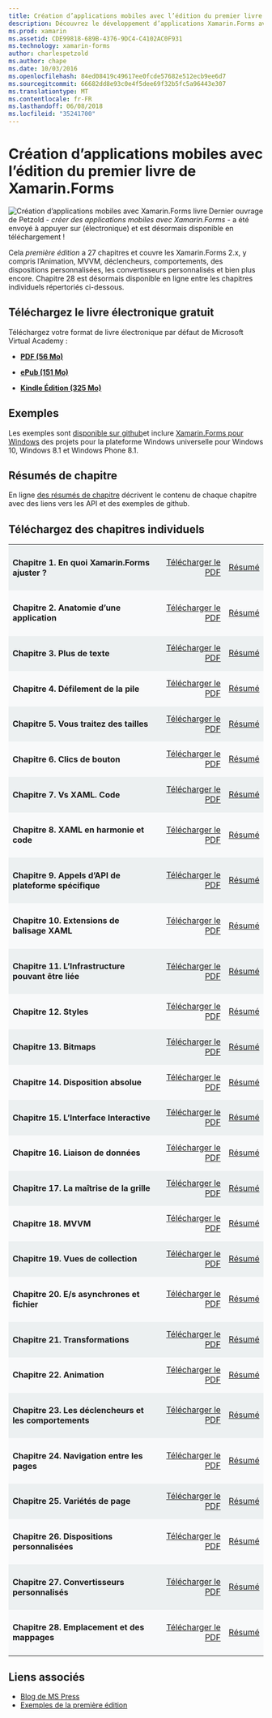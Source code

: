 ```yaml
---
title: Création d’applications mobiles avec l’édition du premier livre de Xamarin.Forms
description: Découvrez le développement d’applications Xamarin.Forms avec la version électronique de l’annuaire de créer des applications mobiles de Charles Petzold.
ms.prod: xamarin
ms.assetid: CDE99818-689B-4376-9DC4-C4102AC0F931
ms.technology: xamarin-forms
author: charlespetzold
ms.author: chape
ms.date: 10/03/2016
ms.openlocfilehash: 84ed08419c49617ee0fcde57682e512ecb9ee6d7
ms.sourcegitcommit: 66682dd8e93c0e4f5dee69f32b5fc5a96443e307
ms.translationtype: MT
ms.contentlocale: fr-FR
ms.lasthandoff: 06/08/2018
ms.locfileid: "35241700"
---
```

# <a name="creating-mobile-apps-with-xamarinforms-book-first-edition"></a>Création d’applications mobiles avec l’édition du premier livre de Xamarin.Forms

<p><img src="Images/Cover-sml.png" title="Création d’applications mobiles avec Xamarin.Forms livre" align="left" />Dernier ouvrage de Petzold - <i>créer des applications mobiles avec Xamarin.Forms</i> - a été envoyé à appuyer sur (électronique) et est désormais disponible en téléchargement !</p>

Cela *première édition* a 27 chapitres et couvre les Xamarin.Forms&nbsp;2.x, y compris l’Animation, MVVM, déclencheurs, comportements, des dispositions personnalisées, les convertisseurs personnalisés et bien plus encore.
Chapitre 28 est désormais disponible en ligne entre les chapitres individuels répertoriés ci-dessous.

## <a name="download-ebook-for-free"></a>Téléchargez le livre électronique gratuit

Téléchargez votre format de livre électronique par défaut de Microsoft Virtual Academy :

*    [**PDF (56 Mo)**](https://aka.ms/xamebook)

*    [**ePub (151 Mo)**](https://aka.ms/xamebook/epub)

*    [**Kindle Édition (325 Mo)**](https://aka.ms/xamebook/mobi)

## <a name="samples"></a>Exemples

Les exemples sont [disponible sur github](https://github.com/xamarin/xamarin-forms-book-samples)et inclure [Xamarin.Forms pour Windows](~/xamarin-forms/platform/windows/index.md) des projets pour la plateforme Windows universelle pour Windows 10, Windows 8.1 et Windows Phone 8.1.

## <a name="chapter-summaries"></a>Résumés de chapitre

En ligne [des résumés de chapitre](summaries/index.md) décrivent le contenu de chaque chapitre avec des liens vers les API et des exemples de github.

## <a name="download-individual-chapters"></a>Téléchargez des chapitres individuels

<table style="border:0px; box-shadow:0 0px 0px" cellpadding="0" cellspacing="2" border="0" width="85%">
<tr style="background:#ecf0f1">
  <td style="border:0px;">
    <h4>Chapitre 1. En quoi Xamarin.Forms ajuster ?</h4>
  </td>
  <td style="border:0px;" align="right"><a href="https://download.xamarin.com/developer/xamarin-forms-book/XamarinFormsBook-Ch01-Apr2016.pdf">Télécharger le PDF</a> </td>
  <td style="border:0px;" align="right"><a href="summaries/chapter01.md">Résumé</a></td>
</tr>
<tr style="background:#f8f9fa">
  <td style="border:0px;">
    <h4>Chapitre 2. Anatomie d’une application</h4>
  </td>
  <td style="border:0px;" align="right"><a href="https://download.xamarin.com/developer/xamarin-forms-book/XamarinFormsBook-Ch02-Apr2016.pdf">Télécharger le PDF</a> </td>
  <td style="border:0px;" align="right"><a href="summaries/chapter02.md">Résumé</a></td>
</tr>
<tr style="background:#ecf0f1">
  <td style="border:0px;">
    <h4>Chapitre 3. Plus de texte</h4>
  </td>
  <td style="border:0px;" align="right"><a href="https://download.xamarin.com/developer/xamarin-forms-book/XamarinFormsBook-Ch03-Apr2016.pdf">Télécharger le PDF</a> </td>
  <td style="border:0px;" align="right"><a href="summaries/chapter03.md">Résumé</a></td>
</tr>
<tr style="background:#f8f9fa">
  <td style="border:0px;">
    <h4>Chapitre 4. Défilement de la pile</h4>
  </td>
  <td style="border:0px;" align="right"><a href="https://download.xamarin.com/developer/xamarin-forms-book/XamarinFormsBook-Ch04-Apr2016.pdf">Télécharger le PDF</a> </td>
  <td style="border:0px;" align="right"><a href="summaries/chapter04.md">Résumé</a></td>
</tr>
<tr style="background:#ecf0f1">
  <td style="border:0px;">
    <h4>Chapitre 5. Vous traitez des tailles</h4>
  </td>
  <td style="border:0px;" align="right"><a href="https://download.xamarin.com/developer/xamarin-forms-book/XamarinFormsBook-Ch05-Apr2016.pdf">Télécharger le PDF</a> </td>
  <td style="border:0px;" align="right"><a href="summaries/chapter05.md">Résumé</a></td>
</tr>
<tr style="background:#f8f9fa">
  <td style="border:0px;">
    <h4>Chapitre 6. Clics de bouton</h4>
  </td>
  <td style="border:0px;" align="right"><a href="https://download.xamarin.com/developer/xamarin-forms-book/XamarinFormsBook-Ch06-Apr2016.pdf">Télécharger le PDF</a> </td>
  <td style="border:0px;" align="right"><a href="summaries/chapter06.md">Résumé</a></td>
</tr>
<tr style="background:#ecf0f1">
  <td style="border:0px;">
    <h4>Chapitre 7. Vs XAML. Code</h4>
  </td>
  <td style="border:0px;" align="right"><a href="https://download.xamarin.com/developer/xamarin-forms-book/XamarinFormsBook-Ch07-Apr2016.pdf">Télécharger le PDF</a> </td>
  <td style="border:0px;" align="right"><a href="summaries/chapter07.md">Résumé</a></td>
</tr>
<tr style="background:#f8f9fa">
  <td style="border:0px;">
    <h4>Chapitre 8. XAML en harmonie et code</h4>
  </td>
  <td style="border:0px;" align="right"><a href="https://download.xamarin.com/developer/xamarin-forms-book/XamarinFormsBook-Ch08-Apr2016.pdf">Télécharger le PDF</a> </td>
  <td style="border:0px;" align="right"><a href="summaries/chapter08.md">Résumé</a></td>
</tr>
<tr style="background:#ecf0f1">
  <td style="border:0px;">
    <h4>Chapitre 9. Appels d’API de plateforme spécifique</h4>
  </td>
  <td style="border:0px;" align="right"><a href="https://download.xamarin.com/developer/xamarin-forms-book/XamarinFormsBook-Ch09-Apr2016.pdf">Télécharger le PDF</a> </td>
  <td style="border:0px;" align="right"><a href="summaries/chapter09.md">Résumé</a></td>
</tr>
<tr style="background:#f8f9fa">
  <td style="border:0px;">
    <h4>Chapitre 10. Extensions de balisage XAML</h4>
  </td>
  <td style="border:0px;" align="right"><a href="https://download.xamarin.com/developer/xamarin-forms-book/XamarinFormsBook-Ch10-Apr2016.pdf">Télécharger le PDF</a> </td>
  <td style="border:0px;" align="right"><a href="summaries/chapter10.md">Résumé</a></td>
</tr>
<tr style="background:#ecf0f1">
  <td style="border:0px;">
    <h4>Chapitre 11. L’Infrastructure pouvant être liée</h4>
  </td>
  <td style="border:0px;" align="right"><a href="https://download.xamarin.com/developer/xamarin-forms-book/XamarinFormsBook-Ch11-Apr2016.pdf">Télécharger le PDF</a> </td>
  <td style="border:0px;" align="right"><a href="summaries/chapter11.md">Résumé</a></td>
</tr>
<tr style="background:#f8f9fa">
  <td style="border:0px;">
    <h4>Chapitre 12. Styles</h4>
  </td>
  <td style="border:0px;" align="right"><a href="https://download.xamarin.com/developer/xamarin-forms-book/XamarinFormsBook-Ch12-Apr2016.pdf">Télécharger le PDF</a> </td>
  <td style="border:0px;" align="right"><a href="summaries/chapter12.md">Résumé</a></td>
</tr>
<tr style="background:#ecf0f1">
  <td style="border:0px;">
    <h4>Chapitre 13. Bitmaps</h4>
  </td>
  <td style="border:0px;" align="right"><a href="https://download.xamarin.com/developer/xamarin-forms-book/XamarinFormsBook-Ch13-Apr2016.pdf">Télécharger le PDF</a> </td>
  <td style="border:0px;" align="right"><a href="summaries/chapter13.md">Résumé</a></td>
</tr>
<tr style="background:#f8f9fa">
  <td style="border:0px;">
    <h4>Chapitre 14. Disposition absolue</h4>
  </td>
  <td style="border:0px;" align="right"><a href="https://download.xamarin.com/developer/xamarin-forms-book/XamarinFormsBook-Ch14-Apr2016.pdf">Télécharger le PDF</a> </td>
  <td style="border:0px;" align="right"><a href="summaries/chapter14.md">Résumé</a></td>
</tr>
<tr style="background:#ecf0f1">
  <td style="border:0px;">
    <h4>Chapitre 15. L’Interface Interactive</h4>
  </td>
  <td style="border:0px;" align="right"><a href="https://download.xamarin.com/developer/xamarin-forms-book/XamarinFormsBook-Ch15-Apr2016.pdf">Télécharger le PDF</a> </td>
  <td style="border:0px;" align="right"><a href="summaries/chapter15.md">Résumé</a></td>
</tr>
<tr style="background:#f8f9fa">
  <td style="border:0px;">
    <h4>Chapitre 16. Liaison de données</h4>
  </td>
  <td style="border:0px;" align="right"><a href="https://download.xamarin.com/developer/xamarin-forms-book/XamarinFormsBook-Ch16-Apr2016.pdf">Télécharger le PDF</a> </td>
  <td style="border:0px;" align="right"><a href="summaries/chapter16.md">Résumé</a></td>
</tr>
<tr style="background:#ecf0f1">
  <td style="border:0px;">
    <h4>Chapitre 17. La maîtrise de la grille</h4>
  </td>
  <td style="border:0px;" align="right"><a href="https://download.xamarin.com/developer/xamarin-forms-book/XamarinFormsBook-Ch17-Apr2016.pdf">Télécharger le PDF</a> </td>
  <td style="border:0px;" align="right"><a href="summaries/chapter17.md">Résumé</a></td></tr>
<tr style="background:#f8f9fa">
  <td style="border:0px;">
    <h4>Chapitre 18. MVVM</h4>
  </td>
  <td style="border:0px;" align="right"><a href="https://download.xamarin.com/developer/xamarin-forms-book/XamarinFormsBook-Ch18-Apr2016.pdf">Télécharger le PDF</a> </td>
  <td style="border:0px;" align="right"><a href="summaries/chapter18.md">Résumé</a></td></tr>
<tr style="background:#ecf0f1">
  <td style="border:0px;">
    <h4>Chapitre 19. Vues de collection</h4>
  </td>
  <td style="border:0px;" align="right"><a href="https://download.xamarin.com/developer/xamarin-forms-book/XamarinFormsBook-Ch19-Apr2016.pdf">Télécharger le PDF</a> </td>
  <td style="border:0px;" align="right"><a href="summaries/chapter19.md">Résumé</a></td></tr>
<tr style="background:#f8f9fa">
  <td style="border:0px;">
    <h4>Chapitre 20. E/s asynchrones et fichier</h4>
  </td>
  <td style="border:0px;" align="right"><a href="https://download.xamarin.com/developer/xamarin-forms-book/XamarinFormsBook-Ch20-Apr2016.pdf">Télécharger le PDF</a> </td>
  <td style="border:0px;" align="right"><a href="summaries/chapter20.md">Résumé</a></td></tr>
<tr style="background:#ecf0f1">
  <td style="border:0px;">
    <h4>Chapitre 21. Transformations</h4>
  </td>
  <td style="border:0px;" align="right"><a href="https://download.xamarin.com/developer/xamarin-forms-book/XamarinFormsBook-Ch21-Apr2016.pdf">Télécharger le PDF</a> </td>
  <td style="border:0px;" align="right"><a href="summaries/chapter21.md">Résumé</a></td></tr>
</tr>
<tr style="background:#f8f9fa">
  <td style="border:0px;">
    <h4>Chapitre 22. Animation</h4>
  </td>
  <td style="border:0px;" align="right"><a href="https://download.xamarin.com/developer/xamarin-forms-book/XamarinFormsBook-Ch22-Apr2016.pdf">Télécharger le PDF</a> </td>
  <td style="border:0px;" align="right"><a href="summaries/chapter22.md">Résumé</a></td></tr>
</tr>
<tr style="background:#ecf0f1">
  <td style="border:0px;">
    <h4>Chapitre 23. Les déclencheurs et les comportements</h4>
  </td>
  <td style="border:0px;" align="right"><a href="https://download.xamarin.com/developer/xamarin-forms-book/XamarinFormsBook-Ch23-Apr2016.pdf">Télécharger le PDF</a> </td>
  <td style="border:0px;" align="right"><a href="summaries/chapter23.md">Résumé</a></td></tr>
</tr>
<tr style="background:#f8f9fa">
  <td style="border:0px;">
    <h4>Chapitre 24. Navigation entre les pages</h4>
  </td>
  <td style="border:0px;" align="right"><a href="https://download.xamarin.com/developer/xamarin-forms-book/XamarinFormsBook-Ch24-Apr2016.pdf">Télécharger le PDF</a> </td>
  <td style="border:0px;" align="right"><a href="summaries/chapter24.md">Résumé</a></td></tr>
</tr>
<tr style="background:#ecf0f1">
  <td style="border:0px;">
    <h4>Chapitre 25. Variétés de page</h4>
  </td>
  <td style="border:0px;" align="right"><a href="https://download.xamarin.com/developer/xamarin-forms-book/XamarinFormsBook-Ch25-Apr2016.pdf">Télécharger le PDF</a> </td>
  <td style="border:0px;" align="right"><a href="summaries/chapter25.md">Résumé</a></td></tr>
</tr>
<tr style="background:#f8f9fa">
  <td style="border:0px;">
    <h4>Chapitre 26. Dispositions personnalisées</h4>
  </td>
  <td style="border:0px;" align="right"><a href="https://download.xamarin.com/developer/xamarin-forms-book/XamarinFormsBook-Ch26-Apr2016.pdf">Télécharger le PDF</a> </td>
  <td style="border:0px;" align="right"><a href="summaries/chapter26.md">Résumé</a></td></tr>
</tr>
<tr style="background:#ecf0f1">
  <td style="border:0px;">
    <h4>Chapitre 27. Convertisseurs personnalisés</h4>
  </td>
  <td style="border:0px;" align="right"><a href="https://download.xamarin.com/developer/xamarin-forms-book/XamarinFormsBook-Ch27-Apr2016.pdf">Télécharger le PDF</a> </td>
  <td style="border:0px;" align="right"><a href="summaries/chapter27.md">Résumé</a></td></tr>
</tr>
<tr style="background:#f8f9fa">
  <td style="border:0px;">
    <h4>Chapitre 28. Emplacement et des mappages</h4>
  </td>
  <td style="border:0px;" align="right"><a href="https://download.xamarin.com/developer/xamarin-forms-book/XamarinFormsBook-Ch28-Aug2016.pdf">Télécharger le PDF</a> </td>
  <td style="border:0px;" align="right"><a href="summaries/chapter28.md">Résumé</a></td></tr>
</tr>
</table>



## <a name="related-links"></a>Liens associés

- [Blog de MS Press](https://blogs.msdn.microsoft.com/microsoft_press/2016/03/31/free-ebook-creating-mobile-apps-with-xamarin-forms/)
- [Exemples de la première édition](https://github.com/xamarin/xamarin-forms-book-samples)
